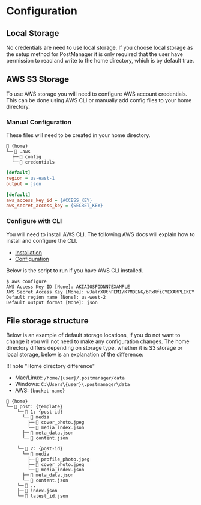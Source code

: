 # Configuration

## Local Storage

No credentials are need to use local storage. If you choose local storage as the setup method for PostManager it is only required that the user have permission to read and write to the home directory, which is by default true.

## AWS S3 Storage

To use AWS storage you will need to configure AWS account credentials. This can be done using AWS CLI or manually add config files to your home directory.

### Manual Configuration

These files will need to be created in your home directory.

```
📁 {home}
└─╴📁 .aws
  ├─╴📄 config
  └─╴📄 credentials
```

```ini title="/home/user/.aws/config"
[default]
region = us-east-1
output = json
```

```ini title="/home/user/.aws/credentials"
[default]
aws_access_key_id = {ACCESS_KEY}
aws_secret_access_key = {SECRET_KEY}
```

### Configure with CLI

You will need to install AWS CLI. The following AWS docs will explain how to install and configure the CLI.

- [Installation](https://docs.aws.amazon.com/cli/latest/userguide/getting-started-install.html)
- [Configuration](https://docs.aws.amazon.com/cli/latest/userguide/cli-configure-quickstart.html)

Below is the script to run if you have AWS CLI installed.

```
$ aws configure
AWS Access Key ID [None]: AKIAIOSFODNN7EXAMPLE
AWS Secret Access Key [None]: wJalrXUtnFEMI/K7MDENG/bPxRfiCYEXAMPLEKEY
Default region name [None]: us-west-2
Default output format [None]: json
```

## File storage structure

Below is an example of default storage locations, if you do not want to change it you will not need to make any configuration changes. The home directory differs depending on storage type, whether it is S3 storage or local storage, below is an explanation of the difference:

!!! note "Home directory difference"

- Mac/Linux: `/home/{user}/.postmanager/data`
- Windows: `C:\Users\{user}\.postmanager\data`
- AWS: `{bucket-name}`

```
📁 {home}
└─╴📁 post: {template}
    └─╴📁 1: {post-id}
      └─╴📁 media
        ├─╴📄 cover_photo.jpeg
        └─╴📄 media_index.json
      ├─╴📄 meta_data.json
      └─╴📄 content.json

    └─╴📁 2: {post-id}
      └─╴📁 media
        ├─╴📄 profile_photo.jpeg
        ├─╴📄 cover_photo.jpeg
        └─╴📄 media_index.json
      ├─╴📄 meta_data.json
      └─╴📄 content.json
    └─╴📁 ..
    ├─╴📄 index.json
    └─╴📄 latest_id.json
```
